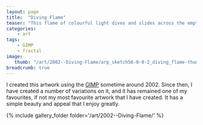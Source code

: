 ```yaml
---
layout: page
title:  "Diving Flame"
teaser: "This flame of colourful light dives and slides across the emptiness of space."
categories:
    - art
tags:
    - GIMP
    - fractal
image:
   thumb: "/art/2002--Diving-Flame/arp_sketch56-0-0-2_diving_flame-thumb.jpg"
breadcrumb: true
---
```


I created this artwork using the 
[GIMP](https://www.gimp.org/)
sometime around 2002. Since then, I have created a number of 
variations on it, and it has remained one of my favourites, if not my
most favourite artwork that I have created. It has a simple beauty and appeal
that I enjoy greatly.


{% include gallery_folder folder='/art/2002--Diving-Flame/' %}



